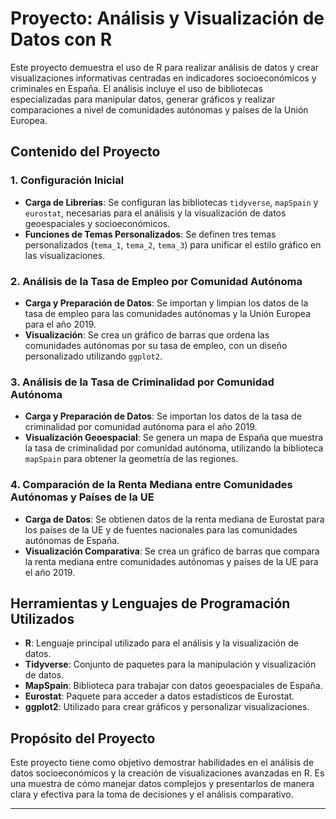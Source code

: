 # Proyecto: Análisis y Visualización de Datos con R

Este proyecto demuestra el uso de R para realizar análisis de datos y crear visualizaciones informativas centradas en indicadores socioeconómicos y criminales en España. El análisis incluye el uso de bibliotecas especializadas para manipular datos, generar gráficos y realizar comparaciones a nivel de comunidades autónomas y países de la Unión Europea.

## Contenido del Proyecto

### 1. **Configuración Inicial**
   - **Carga de Librerías**: Se configuran las bibliotecas `tidyverse`, `mapSpain` y `eurostat`, necesarias para el análisis y la visualización de datos geoespaciales y socioeconómicos.
   - **Funciones de Temas Personalizados**: Se definen tres temas personalizados (`tema_1`, `tema_2`, `tema_3`) para unificar el estilo gráfico en las visualizaciones.

### 2. **Análisis de la Tasa de Empleo por Comunidad Autónoma**
   - **Carga y Preparación de Datos**: Se importan y limpian los datos de la tasa de empleo para las comunidades autónomas y la Unión Europea para el año 2019.
   - **Visualización**: Se crea un gráfico de barras que ordena las comunidades autónomas por su tasa de empleo, con un diseño personalizado utilizando `ggplot2`.

### 3. **Análisis de la Tasa de Criminalidad por Comunidad Autónoma**
   - **Carga y Preparación de Datos**: Se importan los datos de la tasa de criminalidad por comunidad autónoma para el año 2019.
   - **Visualización Geoespacial**: Se genera un mapa de España que muestra la tasa de criminalidad por comunidad autónoma, utilizando la biblioteca `mapSpain` para obtener la geometría de las regiones.

### 4. **Comparación de la Renta Mediana entre Comunidades Autónomas y Países de la UE**
   - **Carga de Datos**: Se obtienen datos de la renta mediana de Eurostat para los países de la UE y de fuentes nacionales para las comunidades autónomas de España.
   - **Visualización Comparativa**: Se crea un gráfico de barras que compara la renta mediana entre comunidades autónomas y países de la UE para el año 2019.

## Herramientas y Lenguajes de Programación Utilizados

- **R**: Lenguaje principal utilizado para el análisis y la visualización de datos.
- **Tidyverse**: Conjunto de paquetes para la manipulación y visualización de datos.
- **MapSpain**: Biblioteca para trabajar con datos geoespaciales de España.
- **Eurostat**: Paquete para acceder a datos estadísticos de Eurostat.
- **ggplot2**: Utilizado para crear gráficos y personalizar visualizaciones.

## Propósito del Proyecto

Este proyecto tiene como objetivo demostrar habilidades en el análisis de datos socioeconómicos y la creación de visualizaciones avanzadas en R. Es una muestra de cómo manejar datos complejos y presentarlos de manera clara y efectiva para la toma de decisiones y el análisis comparativo.

---